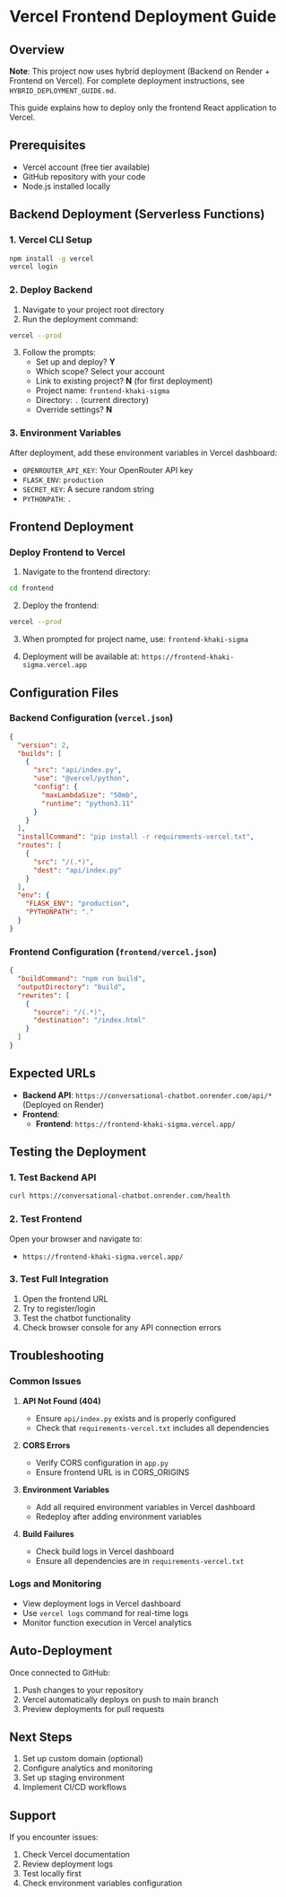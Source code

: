 # Vercel Frontend Deployment Guide

## Overview
**Note**: This project now uses hybrid deployment (Backend on Render + Frontend on Vercel). For complete deployment instructions, see `HYBRID_DEPLOYMENT_GUIDE.md`.

This guide explains how to deploy only the frontend React application to Vercel.

## Prerequisites
- Vercel account (free tier available)
- GitHub repository with your code
- Node.js installed locally

## Backend Deployment (Serverless Functions)

### 1. Vercel CLI Setup
```bash
npm install -g vercel
vercel login
```

### 2. Deploy Backend
1. Navigate to your project root directory
2. Run the deployment command:
```bash
vercel --prod
```

3. Follow the prompts:
   - Set up and deploy? **Y**
   - Which scope? Select your account
   - Link to existing project? **N** (for first deployment)
   - Project name: `frontend-khaki-sigma`
   - Directory: `.` (current directory)
   - Override settings? **N**

### 3. Environment Variables
After deployment, add these environment variables in Vercel dashboard:
- `OPENROUTER_API_KEY`: Your OpenRouter API key
- `FLASK_ENV`: `production`
- `SECRET_KEY`: A secure random string
- `PYTHONPATH`: `.`

## Frontend Deployment

### Deploy Frontend to Vercel
1. Navigate to the frontend directory:
```bash
cd frontend
```

2. Deploy the frontend:
```bash
vercel --prod
```

3. When prompted for project name, use: `frontend-khaki-sigma`

4. Deployment will be available at: `https://frontend-khaki-sigma.vercel.app`

## Configuration Files

### Backend Configuration (`vercel.json`)
```json
{
  "version": 2,
  "builds": [
    {
      "src": "api/index.py",
      "use": "@vercel/python",
      "config": {
        "maxLambdaSize": "50mb",
        "runtime": "python3.11"
      }
    }
  ],
  "installCommand": "pip install -r requirements-vercel.txt",
  "routes": [
    {
      "src": "/(.*)",
      "dest": "api/index.py"
    }
  ],
  "env": {
    "FLASK_ENV": "production",
    "PYTHONPATH": "."
  }
}
```

### Frontend Configuration (`frontend/vercel.json`)
```json
{
  "buildCommand": "npm run build",
  "outputDirectory": "build",
  "rewrites": [
    {
      "source": "/(.*)",
      "destination": "/index.html"
    }
  ]
}
```

## Expected URLs
- **Backend API**: `https://conversational-chatbot.onrender.com/api/*` (Deployed on Render)
- **Frontend**: 
  - **Frontend**: `https://frontend-khaki-sigma.vercel.app/`

## Testing the Deployment

### 1. Test Backend API
```bash
curl https://conversational-chatbot.onrender.com/health
```

### 2. Test Frontend
Open your browser and navigate to:
- `https://frontend-khaki-sigma.vercel.app/`

### 3. Test Full Integration
1. Open the frontend URL
2. Try to register/login
3. Test the chatbot functionality
4. Check browser console for any API connection errors

## Troubleshooting

### Common Issues

1. **API Not Found (404)**
   - Ensure `api/index.py` exists and is properly configured
   - Check that `requirements-vercel.txt` includes all dependencies

2. **CORS Errors**
   - Verify CORS configuration in `app.py`
   - Ensure frontend URL is in CORS_ORIGINS

3. **Environment Variables**
   - Add all required environment variables in Vercel dashboard
   - Redeploy after adding environment variables

4. **Build Failures**
   - Check build logs in Vercel dashboard
   - Ensure all dependencies are in `requirements-vercel.txt`

### Logs and Monitoring
- View deployment logs in Vercel dashboard
- Use `vercel logs` command for real-time logs
- Monitor function execution in Vercel analytics

## Auto-Deployment
Once connected to GitHub:
1. Push changes to your repository
2. Vercel automatically deploys on push to main branch
3. Preview deployments for pull requests

## Next Steps
1. Set up custom domain (optional)
2. Configure analytics and monitoring
3. Set up staging environment
4. Implement CI/CD workflows

## Support
If you encounter issues:
1. Check Vercel documentation
2. Review deployment logs
3. Test locally first
4. Check environment variables configuration